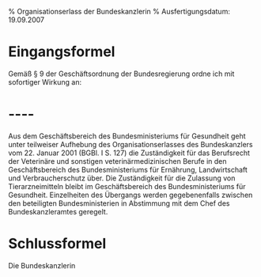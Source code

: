 % Organisationserlass der Bundeskanzlerin
% Ausfertigungsdatum: 19.09.2007
 
# Eingangsformel

Gemäß § 9 der Geschäftsordnung der Bundesregierung ordne ich mit sofortiger Wirkung an:

# ----

Aus dem Geschäftsbereich des Bundesministeriums für Gesundheit geht unter teilweiser Aufhebung des Organisationserlasses des Bundeskanzlers vom 22. Januar 2001 (BGBl. I S. 127) die Zuständigkeit für das Berufsrecht der Veterinäre und sonstigen veterinärmedizinischen Berufe in den Geschäftsbereich des Bundesministeriums für Ernährung, Landwirtschaft und Verbraucherschutz über. Die Zuständigkeit für die Zulassung von Tierarzneimitteln bleibt im Geschäftsbereich des Bundesministeriums für Gesundheit. Einzelheiten des Übergangs werden gegebenenfalls zwischen den beteiligten Bundesministerien in Abstimmung mit dem Chef des Bundeskanzleramtes geregelt.

# Schlussformel

Die Bundeskanzlerin
